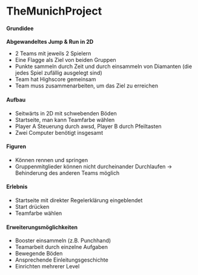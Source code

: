 # TheMunichProject

#### Grundidee

**Abgewandeltes Jump & Run in 2D**
* 2 Teams mit jeweils 2 Spielern
* Eine Flagge als Ziel von beiden Gruppen
* Punkte sammeln durch Zeit und durch einsammeln von Diamanten (die jedes Spiel zufällig ausgelegt sind)
* Team hat Highscore gemeinsam
* Team muss zusammenarbeiten, um das Ziel zu erreichen

#### Aufbau
* Seitwärts in 2D mit schwebenden Böden
* Startseite, man kann Teamfarbe wählen
* Player A Steuerung durch awsd, Player B durch Pfeiltasten
* Zwei Computer benötigt insgesamt

#### Figuren
* Können rennen und springen
* Gruppenmitglieder können nicht durcheinander Durchlaufen -> Behinderung des anderen Teams möglich

#### Erlebnis
* Startseite mit direkter Regelerklärung eingeblendet
* Start drücken
* Teamfarbe wählen

#### Erweiterungsmöglichkeiten
* Booster einsammeln (z.B. Punchhand)
* Teamarbeit durch einzelne Aufgaben
* Bewegende Böden
* Ansprechende Einleitungsgeschichte
* Einrichten mehrerer Level
